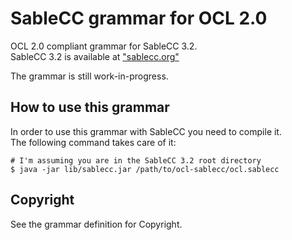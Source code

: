 # SableCC grammar for OCL 2.0

OCL 2.0 compliant grammar for SableCC 3.2.  
SableCC 3.2 is available at ["sablecc.org"](http://sablecc.org "official SableCC homepage")

The grammar is still work-in-progress.

## How to use this grammar

In order to use this grammar with SableCC you need to compile it.  
The following command takes care of it:

    # I'm assuming you are in the SableCC 3.2 root directory
    $ java -jar lib/sablecc.jar /path/to/ocl-sablecc/ocl.sablecc    
    
## Copyright

See the grammar definition for Copyright.